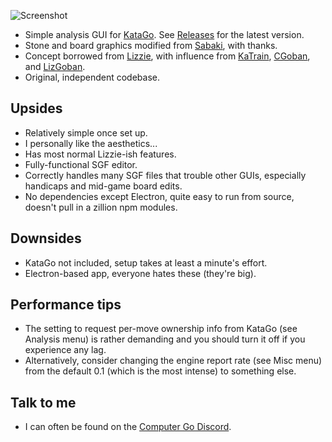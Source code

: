 ![Screenshot](https://user-images.githubusercontent.com/16438795/156058144-1bad6a82-3850-44fb-821f-34e56a1a1f21.png)

* Simple analysis GUI for [KataGo](https://github.com/lightvector/KataGo). See [Releases](https://github.com/rooklift/ogatak/releases) for the latest version.
* Stone and board graphics modified from [Sabaki](https://github.com/SabakiHQ/Sabaki), with thanks.
* Concept borrowed from [Lizzie](https://github.com/featurecat/lizzie), with influence from [KaTrain](https://github.com/sanderland/katrain), [CGoban](https://www.gokgs.com/download.jsp), and [LizGoban](https://github.com/kaorahi/lizgoban).
* Original, independent codebase.

## Upsides

* Relatively simple once set up.
* I personally like the aesthetics...
* Has most normal Lizzie-ish features.
* Fully-functional SGF editor.
* Correctly handles many SGF files that trouble other GUIs, especially handicaps and mid-game board edits.
* No dependencies except Electron, quite easy to run from source, doesn't pull in a zillion npm modules.

## Downsides

* KataGo not included, setup takes at least a minute's effort.
* Electron-based app, everyone hates these (they're big).

## Performance tips

* The setting to request per-move ownership info from KataGo (see Analysis menu) is rather demanding and you should turn it off if you experience any lag.
* Alternatively, consider changing the engine report rate (see Misc menu) from the default 0.1 (which is the most intense) to something else.

## Talk to me

* I can often be found on the [Computer Go Discord](https://discord.com/invite/5vacH5F).
